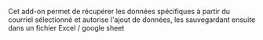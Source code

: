 Cet add-on permet de récupérer les données spécifiques à partir du courriel sélectionné et autorise l'ajout de données, les sauvegardant ensuite dans un fichier Excel / google sheet
